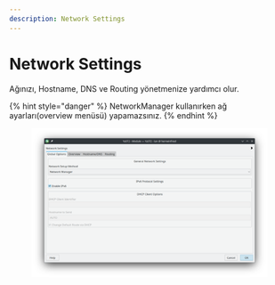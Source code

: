 ```yaml
---
description: Network Settings
---
```


# Network Settings

Ağınızı, Hostname, DNS ve Routing yönetmenize yardımcı olur.&#x20;

{% hint style="danger" %}
NetworkManager kullanırken ağ ayarları(overview menüsü) yapamazsınız.
{% endhint %}

<figure><img src="../../../../.gitbook/assets/image (189).png" alt=""><figcaption></figcaption></figure>

